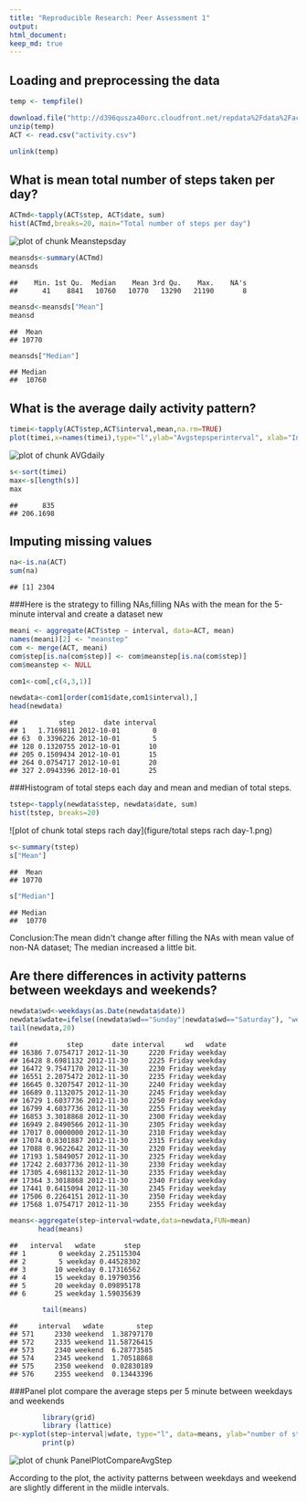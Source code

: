 ```yaml
---
title: "Reproducible Research: Peer Assessment 1"
output: 
html_document:
keep_md: true
---
```



## Loading and preprocessing the data



```r
temp <- tempfile()

download.file("http://d396qusza40orc.cloudfront.net/repdata%2Fdata%2Factivity.zip",temp)
unzip(temp)
ACT <- read.csv("activity.csv")

unlink(temp) 
```

## What is mean total number of steps taken per day?

```r
ACTmd<-tapply(ACT$step, ACT$date, sum)
hist(ACTmd,breaks=20, main="Total number of steps per day")
```

![plot of chunk Meanstepsday](figure/Meanstepsday-1.png) 

```r
meansds<-summary(ACTmd)
meansds
```

```
##    Min. 1st Qu.  Median    Mean 3rd Qu.    Max.    NA's 
##      41    8841   10760   10770   13290   21190       8
```

```r
meansd<-meansds["Mean"]
meansd
```

```
##  Mean 
## 10770
```

```r
meansds["Median"]
```

```
## Median 
##  10760
```


## What is the average daily activity pattern?


```r
timei<-tapply(ACT$step,ACT$interval,mean,na.rm=TRUE)
plot(timei,x=names(timei),type="l",ylab="Avgstepsperinterval", xlab="Interval")
```

![plot of chunk AVGdaily](figure/AVGdaily-1.png) 

```r
s<-sort(timei)
max<-s[length(s)]
max
```

```
##      835 
## 206.1698
```
## Imputing missing values

```r
na<-is.na(ACT)
sum(na)
```

```
## [1] 2304
```
###Here is the strategy to filling NAs,filling NAs with the mean for the 5-minute interval and create a dataset new


```r
meani <- aggregate(ACT$step ~ interval, data=ACT, mean)
names(meani)[2] <- "meanstep"
com <- merge(ACT, meani)
com$step[is.na(com$step)] <- com$meanstep[is.na(com$step)]
com$meanstep <- NULL
```


```r
com1<-com[,c(4,3,1)]

newdata<-com1[order(com1$date,com1$interval),]  
head(newdata)
```

```
##          step       date interval
## 1   1.7169811 2012-10-01        0
## 63  0.3396226 2012-10-01        5
## 128 0.1320755 2012-10-01       10
## 205 0.1509434 2012-10-01       15
## 264 0.0754717 2012-10-01       20
## 327 2.0943396 2012-10-01       25
```
###Histogram of total steps each day and mean and median of total steps.


```r
tstep<-tapply(newdata$step, newdata$date, sum)
hist(tstep, breaks=20)
```

![plot of chunk total steps rach day](figure/total steps rach day-1.png) 

```r
s<-summary(tstep)
s["Mean"]
```

```
##  Mean 
## 10770
```

```r
s["Median"]
```

```
## Median 
##  10770
```
Conclusion:The mean didn't change after filling the NAs with mean value of non-NA dataset; The median increased a little bit.

## Are there differences in activity patterns between weekdays and weekends?

```r
newdata$wd<-weekdays(as.Date(newdata$date))
newdata$wdate=ifelse((newdata$wd=="Sunday"|newdata$wd=="Saturday"), "weekend", "weekday")
tail(newdata,20)
```

```
##            step       date interval     wd   wdate
## 16386 7.0754717 2012-11-30     2220 Friday weekday
## 16428 8.6981132 2012-11-30     2225 Friday weekday
## 16472 9.7547170 2012-11-30     2230 Friday weekday
## 16551 2.2075472 2012-11-30     2235 Friday weekday
## 16645 0.3207547 2012-11-30     2240 Friday weekday
## 16689 0.1132075 2012-11-30     2245 Friday weekday
## 16729 1.6037736 2012-11-30     2250 Friday weekday
## 16799 4.6037736 2012-11-30     2255 Friday weekday
## 16853 3.3018868 2012-11-30     2300 Friday weekday
## 16949 2.8490566 2012-11-30     2305 Friday weekday
## 17017 0.0000000 2012-11-30     2310 Friday weekday
## 17074 0.8301887 2012-11-30     2315 Friday weekday
## 17088 0.9622642 2012-11-30     2320 Friday weekday
## 17193 1.5849057 2012-11-30     2325 Friday weekday
## 17242 2.6037736 2012-11-30     2330 Friday weekday
## 17305 4.6981132 2012-11-30     2335 Friday weekday
## 17364 3.3018868 2012-11-30     2340 Friday weekday
## 17441 0.6415094 2012-11-30     2345 Friday weekday
## 17506 0.2264151 2012-11-30     2350 Friday weekday
## 17568 1.0754717 2012-11-30     2355 Friday weekday
```

```r
means<-aggregate(step~interval+wdate,data=newdata,FUN=mean)
       head(means)
```

```
##   interval   wdate       step
## 1        0 weekday 2.25115304
## 2        5 weekday 0.44528302
## 3       10 weekday 0.17316562
## 4       15 weekday 0.19790356
## 5       20 weekday 0.09895178
## 6       25 weekday 1.59035639
```

```r
        tail(means)        
```

```
##     interval   wdate        step
## 571     2330 weekend  1.38797170
## 572     2335 weekend 11.58726415
## 573     2340 weekend  6.28773585
## 574     2345 weekend  1.70518868
## 575     2350 weekend  0.02830189
## 576     2355 weekend  0.13443396
```
###Panel plot compare the average steps per 5 minute between weekdays and weekends


```r
        library(grid)
        library (lattice)
p<-xyplot(step~interval|wdate, type="l", data=means, ylab="number of steps",layout=c(1,2) )
        print(p)
```

![plot of chunk PanelPlotCompareAvgStep](figure/PanelPlotCompareAvgStep-1.png) 

According to the plot, the activity patterns between weekdays and weekend are slightly different in the miidle intervals.
